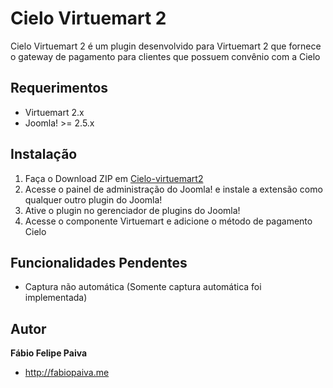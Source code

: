 # Cielo Virtuemart 2
Cielo Virtuemart 2 é um plugin desenvolvido para Virtuemart 2 que fornece o gateway de pagamento para clientes que possuem convênio com a Cielo

## Requerimentos
* Virtuemart 2.x
* Joomla! >= 2.5.x

## Instalação

1. Faça o Download ZIP em [Cielo-virtuemart2](https://github.com/fabiopaiva/Cielo-virtuemart2/archive/master.zip)
2. Acesse o painel de administração do Joomla! e instale a extensão como qualquer outro plugin do Joomla!
3. Ative o plugin no gerenciador de plugins do Joomla!
4. Acesse o componente Virtuemart e adicione o método de pagamento Cielo

## Funcionalidades Pendentes

* Captura não automática (Somente captura automática foi implementada)

## Autor

**Fábio Felipe Paiva**

+ <http://fabiopaiva.me>
